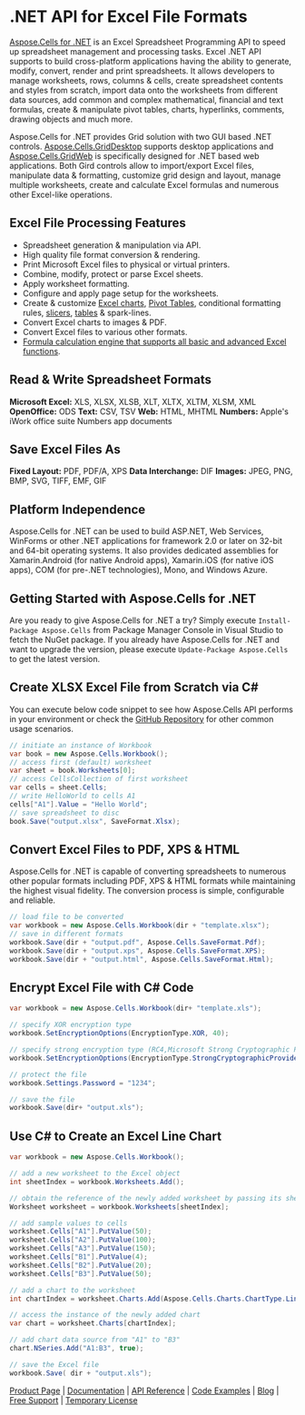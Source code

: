 # .NET API for Excel File Formats

[Aspose.Cells for .NET](https://products.aspose.com/cells/net) is an Excel Spreadsheet Programming API to speed up spreadsheet management and processing tasks. Excel .NET API supports to build cross-platform applications having the ability to generate, modify, convert, render and print spreadsheets. It allows developers to manage worksheets, rows, columns & cells, create spreadsheet contents and styles from scratch, import data onto the worksheets from different data sources, add common and complex mathematical, financial and text formulas, create & manipulate pivot tables, charts, hyperlinks, comments, drawing objects and much more.

Aspose.Cells for .NET provides Grid solution with two GUI based .NET controls. [Aspose.Cells.GridDesktop](https://docs.aspose.com/display/cellsnet/Aspose.Cells.GridDesktop) supports desktop applications and [Aspose.Cells.GridWeb](https://docs.aspose.com/display/cellsnet/Aspose.Cells.GridWeb) is specifically designed for .NET based web applications. Both Gird controls allow to import/export Excel files, manipulate data & formatting, customize grid design and layout, manage multiple worksheets, create and calculate Excel formulas and numerous other Excel-like operations.

## Excel File Processing Features

- Spreadsheet generation & manipulation via API.
- High quality file format conversion & rendering.
- Print Microsoft Excel files to physical or virtual printers.
- Combine, modify, protect or parse Excel sheets.
- Apply worksheet formatting.
- Configure and apply page setup for the worksheets.
- Create & customize [Excel charts](https://docs.aspose.com/display/cellsnet/Creating+and+Customizing+Charts), [Pivot Tables](https://docs.aspose.com/display/cellsnet/Pivot+Tables), conditional formatting rules, [slicers](https://docs.aspose.com/display/cellsnet/Slicers), [tables](https://docs.aspose.com/display/cellsnet/Tables) & spark-lines.
- Convert Excel charts to images & PDF.
- Convert Excel files to various other formats.
- [Formula calculation engine that supports all basic and advanced Excel functions](https://docs.aspose.com/display/cellsnet/Supported+Formula+Functions).

## Read & Write Spreadsheet Formats

**Microsoft Excel:** XLS, XLSX, XLSB, XLT, XLTX, XLTM, XLSM, XML
**OpenOffice:** ODS
**Text:** CSV, TSV
**Web:** HTML, MHTML
**Numbers:** Apple's iWork office suite Numbers app documents

## Save Excel Files As

**Fixed Layout:** PDF, PDF/A, XPS
**Data Interchange:** DIF
**Images:** JPEG, PNG, BMP, SVG, TIFF, EMF, GIF

## Platform Independence

Aspose.Cells for .NET can be used to build ASP.NET, Web Services, WinForms or other .NET applications for framework 2.0 or later on 32-bit and 64-bit operating systems. It also provides dedicated assemblies for Xamarin.Android (for native Android apps), Xamarin.iOS (for native iOS apps), COM (for pre-.NET technologies), Mono, and Windows Azure.

## Getting Started with Aspose.Cells for .NET

Are you ready to give Aspose.Cells for .NET a try? Simply execute `Install-Package Aspose.Cells` from Package Manager Console in Visual Studio to fetch the NuGet package. If you already have Aspose.Cells for .NET and want to upgrade the version, please execute `Update-Package Aspose.Cells` to get the latest version.

## Create XLSX Excel File from Scratch via C#

You can execute below code snippet to see how Aspose.Cells API performs in your environment or check the [GitHub Repository](https://github.com/aspose-cells/Aspose.Cells-for-.NET) for other common usage scenarios.

```csharp
// initiate an instance of Workbook
var book = new Aspose.Cells.Workbook();
// access first (default) worksheet
var sheet = book.Worksheets[0];
// access CellsCollection of first worksheet
var cells = sheet.Cells;
// write HelloWorld to cells A1
cells["A1"].Value = "Hello World";
// save spreadsheet to disc
book.Save("output.xlsx", SaveFormat.Xlsx);
```

## Convert Excel Files to PDF, XPS & HTML

Aspose.Cells for .NET is capable of converting spreadsheets to numerous other popular formats including PDF, XPS & HTML formats while maintaining the highest visual fidelity. The conversion process is simple, configurable and reliable.

```csharp
// load file to be converted
var workbook = new Aspose.Cells.Workbook(dir + "template.xlsx");
// save in different formats
workbook.Save(dir + "output.pdf", Aspose.Cells.SaveFormat.Pdf);
workbook.Save(dir + "output.xps", Aspose.Cells.SaveFormat.XPS);
workbook.Save(dir + "output.html", Aspose.Cells.SaveFormat.Html);
```

## Encrypt Excel File with C# Code

```csharp
var workbook = new Aspose.Cells.Workbook(dir+ "template.xls");

// specify XOR encryption type
workbook.SetEncryptionOptions(EncryptionType.XOR, 40);

// specify strong encryption type (RC4,Microsoft Strong Cryptographic Provider)
workbook.SetEncryptionOptions(EncryptionType.StrongCryptographicProvider, 128);

// protect the file
workbook.Settings.Password = "1234";

// save the file
workbook.Save(dir+ "output.xls");
```

## Use C# to Create an Excel Line Chart

```csharp
var workbook = new Aspose.Cells.Workbook();

// add a new worksheet to the Excel object
int sheetIndex = workbook.Worksheets.Add();

// obtain the reference of the newly added worksheet by passing its sheet index
Worksheet worksheet = workbook.Worksheets[sheetIndex];

// add sample values to cells
worksheet.Cells["A1"].PutValue(50);
worksheet.Cells["A2"].PutValue(100);
worksheet.Cells["A3"].PutValue(150);
worksheet.Cells["B1"].PutValue(4);
worksheet.Cells["B2"].PutValue(20);
worksheet.Cells["B3"].PutValue(50);

// add a chart to the worksheet
int chartIndex = worksheet.Charts.Add(Aspose.Cells.Charts.ChartType.Line, 5, 0, 15, 5);

// access the instance of the newly added chart
var chart = worksheet.Charts[chartIndex];

// add chart data source from "A1" to "B3"
chart.NSeries.Add("A1:B3", true);

// save the Excel file
workbook.Save( dir + "output.xls");
```

[Product Page](https://products.aspose.com/cells/net) | [Documentation](https://docs.aspose.com/display/cellsnet/Home) | [API Reference](https://apireference.aspose.com/net/cells) | [Code Examples](https://github.com/aspose-cells/Aspose.Cells-for-.NET) | [Blog](https://blog.aspose.com/category/cells/) | [Free Support](https://forum.aspose.com/c/cells) |  [Temporary License](https://purchase.aspose.com/temporary-license)
